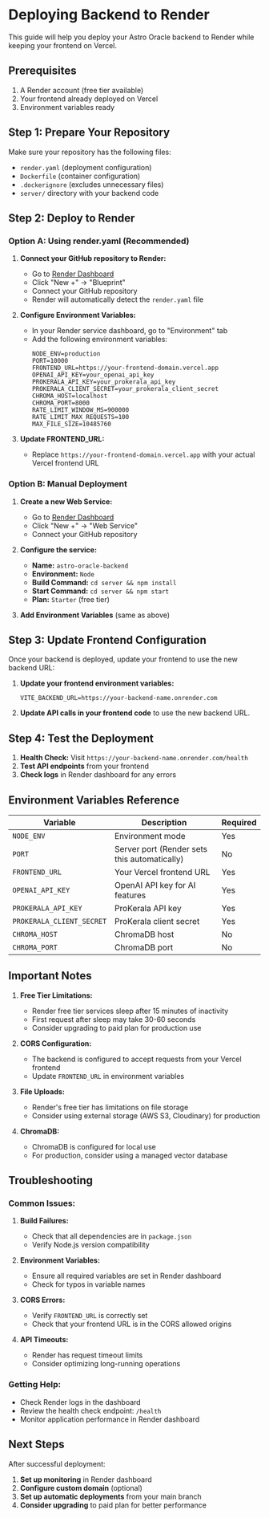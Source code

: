 # Deploying Backend to Render

This guide will help you deploy your Astro Oracle backend to Render while keeping your frontend on Vercel.

## Prerequisites

1. A Render account (free tier available)
2. Your frontend already deployed on Vercel
3. Environment variables ready

## Step 1: Prepare Your Repository

Make sure your repository has the following files:
- `render.yaml` (deployment configuration)
- `Dockerfile` (container configuration)
- `.dockerignore` (excludes unnecessary files)
- `server/` directory with your backend code

## Step 2: Deploy to Render

### Option A: Using render.yaml (Recommended)

1. **Connect your GitHub repository to Render:**
   - Go to [Render Dashboard](https://dashboard.render.com)
   - Click "New +" → "Blueprint"
   - Connect your GitHub repository
   - Render will automatically detect the `render.yaml` file

2. **Configure Environment Variables:**
   - In your Render service dashboard, go to "Environment" tab
   - Add the following environment variables:
     ```
     NODE_ENV=production
     PORT=10000
     FRONTEND_URL=https://your-frontend-domain.vercel.app
     OPENAI_API_KEY=your_openai_api_key
     PROKERALA_API_KEY=your_prokerala_api_key
     PROKERALA_CLIENT_SECRET=your_prokerala_client_secret
     CHROMA_HOST=localhost
     CHROMA_PORT=8000
     RATE_LIMIT_WINDOW_MS=900000
     RATE_LIMIT_MAX_REQUESTS=100
     MAX_FILE_SIZE=10485760
     ```

3. **Update FRONTEND_URL:**
   - Replace `https://your-frontend-domain.vercel.app` with your actual Vercel frontend URL

### Option B: Manual Deployment

1. **Create a new Web Service:**
   - Go to [Render Dashboard](https://dashboard.render.com)
   - Click "New +" → "Web Service"
   - Connect your GitHub repository

2. **Configure the service:**
   - **Name:** `astro-oracle-backend`
   - **Environment:** `Node`
   - **Build Command:** `cd server && npm install`
   - **Start Command:** `cd server && npm start`
   - **Plan:** `Starter` (free tier)

3. **Add Environment Variables** (same as above)

## Step 3: Update Frontend Configuration

Once your backend is deployed, update your frontend to use the new backend URL:

1. **Update your frontend environment variables:**
   ```env
   VITE_BACKEND_URL=https://your-backend-name.onrender.com
   ```

2. **Update API calls in your frontend code** to use the new backend URL.

## Step 4: Test the Deployment

1. **Health Check:** Visit `https://your-backend-name.onrender.com/health`
2. **Test API endpoints** from your frontend
3. **Check logs** in Render dashboard for any errors

## Environment Variables Reference

| Variable | Description | Required |
|----------|-------------|----------|
| `NODE_ENV` | Environment mode | Yes |
| `PORT` | Server port (Render sets this automatically) | No |
| `FRONTEND_URL` | Your Vercel frontend URL | Yes |
| `OPENAI_API_KEY` | OpenAI API key for AI features | Yes |
| `PROKERALA_API_KEY` | ProKerala API key | Yes |
| `PROKERALA_CLIENT_SECRET` | ProKerala client secret | Yes |
| `CHROMA_HOST` | ChromaDB host | No |
| `CHROMA_PORT` | ChromaDB port | No |

## Important Notes

1. **Free Tier Limitations:**
   - Render free tier services sleep after 15 minutes of inactivity
   - First request after sleep may take 30-60 seconds
   - Consider upgrading to paid plan for production use

2. **CORS Configuration:**
   - The backend is configured to accept requests from your Vercel frontend
   - Update `FRONTEND_URL` in environment variables

3. **File Uploads:**
   - Render's free tier has limitations on file storage
   - Consider using external storage (AWS S3, Cloudinary) for production

4. **ChromaDB:**
   - ChromaDB is configured for local use
   - For production, consider using a managed vector database

## Troubleshooting

### Common Issues:

1. **Build Failures:**
   - Check that all dependencies are in `package.json`
   - Verify Node.js version compatibility

2. **Environment Variables:**
   - Ensure all required variables are set in Render dashboard
   - Check for typos in variable names

3. **CORS Errors:**
   - Verify `FRONTEND_URL` is correctly set
   - Check that your frontend URL is in the CORS allowed origins

4. **API Timeouts:**
   - Render has request timeout limits
   - Consider optimizing long-running operations

### Getting Help:

- Check Render logs in the dashboard
- Review the health check endpoint: `/health`
- Monitor application performance in Render dashboard

## Next Steps

After successful deployment:

1. **Set up monitoring** in Render dashboard
2. **Configure custom domain** (optional)
3. **Set up automatic deployments** from your main branch
4. **Consider upgrading** to paid plan for better performance

